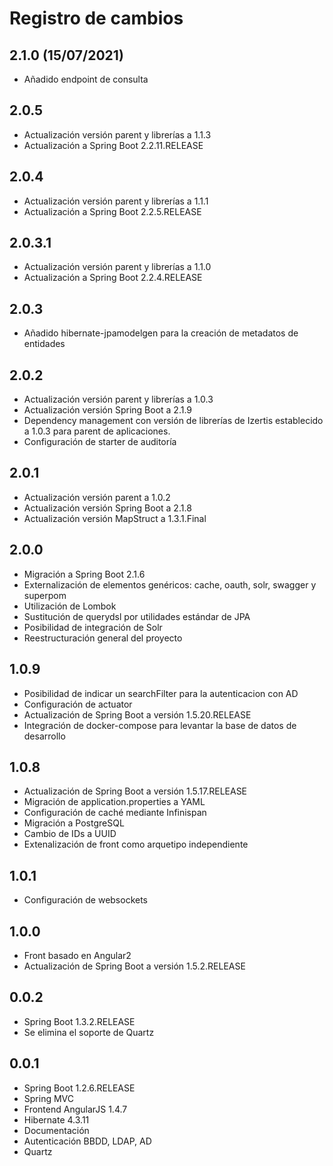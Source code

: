 # Registro de cambios

## 2.1.0 (15/07/2021)

* Añadido endpoint de consulta 

## 2.0.5

* Actualización versión parent y librerías a 1.1.3
* Actualización a Spring Boot 2.2.11.RELEASE

## 2.0.4

* Actualización versión parent y librerías a 1.1.1
* Actualización a Spring Boot 2.2.5.RELEASE

## 2.0.3.1

* Actualización versión parent y librerías a 1.1.0
* Actualización a Spring Boot 2.2.4.RELEASE

## 2.0.3

* Añadido hibernate-jpamodelgen para la creación de metadatos de entidades

## 2.0.2

* Actualización versión parent y librerías a 1.0.3
* Actualización versión Spring Boot a 2.1.9
* Dependency management con versión de librerías de Izertis establecido a 1.0.3 para parent de aplicaciones.
* Configuración de starter de auditoría

## 2.0.1

* Actualización versión parent a 1.0.2
* Actualización versión Spring Boot a 2.1.8
* Actualización versión MapStruct a 1.3.1.Final

## 2.0.0

* Migración a Spring Boot 2.1.6
* Externalización de elementos genéricos: cache, oauth, solr, swagger y superpom
* Utilización de Lombok
* Sustitución de querydsl por utilidades estándar de JPA
* Posibilidad de integración de Solr
* Reestructuración general del proyecto

## 1.0.9

* Posibilidad de indicar un searchFilter para la autenticacion con AD
* Configuración de actuator
* Actualización de Spring Boot a versión 1.5.20.RELEASE 
* Integración de docker-compose para levantar la base de datos de desarrollo

## 1.0.8

* Actualización de Spring Boot a versión 1.5.17.RELEASE
* Migración de application.properties a YAML
* Configuración de caché mediante Infinispan
* Migración a PostgreSQL
* Cambio de IDs a UUID
* Extenalización de front como arquetipo independiente

## 1.0.1

* Configuración de websockets

## 1.0.0
* Front basado en Angular2
* Actualización de Spring Boot a versión 1.5.2.RELEASE

## 0.0.2

* Spring Boot 1.3.2.RELEASE
* Se elimina el soporte de Quartz

## 0.0.1

* Spring Boot 1.2.6.RELEASE
* Spring MVC
* Frontend AngularJS 1.4.7
* Hibernate 4.3.11
* Documentación
* Autenticación BBDD, LDAP, AD
* Quartz

